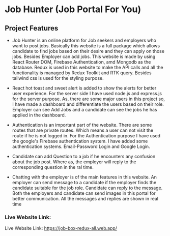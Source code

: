 # Job Hunter (Job Portal For You)


## Project Features
- Job Hunter is an online platform for Job seekers and employers who want to post jobs. Basically this website is a full package which allows candidate to find jobs based on their desire and they can apply on those jobs. Besides Employer can add jobs. This website is made by using React Router DOM, Firebase Authentication, amd Mongodb as the database. Redux is used in this website to make the API calls and all the functionality is managed by Redux Toolkit and RTK query. Besides tailwind css is used for the styling purpose.

- React hot toast and sweet alert is added to show the alerts for better user experience. For the server side I have used node.js and express.js for the server purpose. As, there are some major users in this project so, I have made a dashboard and differentiate the users based on their role. Employer can see Add Jobs and a candidate can see the jobs he has applied in the dashboard.

- Authentication is an important part of the website. There are some routes that are private routes. Which means a user can not visit the route if he is not logged in. For the Authentication purpose I have used the google's Firebase authentication system. I have added some authentication systems. Email-Password Login and Google Login.

- Candidate can add Question to a job if he encounters any confusion about the job post. Where as, the employer will reply to the corresponding question in the ral time.

- Chatting with the employer is of the main features in this website. An employer can send message to a candidate if the employer finds the candidate suitable for the job role. Candidate can reply to the message. Both the employers and candidate can send images in this portal for better communication. All the messages and replies are shown in real time


### Live Website Link:
Live Website Link: https://job-box-redux-all.web.app/
